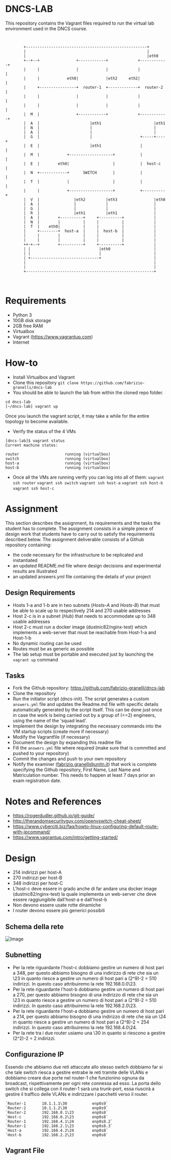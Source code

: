 # DNCS-LAB

This repository contains the Vagrant files required to run the virtual lab environment used in the DNCS course.
```


        +-----------------------------------------------------+
        |                                                     |
        |                                                     |eth0
        +--+--+                +------------+             +------------+
        |     |                |            |             |            |
        |     |            eth0|            |eth2     eth2|            |
        |     +----------------+  router-1  +-------------+  router-2  |
        |     |                |            |             |            |
        |     |                |            |             |            |
        |  M  |                +------------+             +------------+
        |  A  |                      |eth1                       |eth1
        |  N  |                      |                           |
        |  A  |                      |                           |
        |  G  |                      |                     +-----+----+
        |  E  |                      |eth1                 |          |
        |  M  |            +-------------------+           |          |
        |  E  |        eth0|                   |           |  host-c  |
        |  N  +------------+      SWITCH       |           |          |
        |  T  |            |                   |           |          |
        |     |            +-------------------+           +----------+
        |  V  |               |eth2         |eth3                |eth0
        |  A  |               |             |                    |
        |  G  |               |             |                    |
        |  R  |               |eth1         |eth1                |
        |  A  |        +----------+     +----------+             |
        |  N  |        |          |     |          |             |
        |  T  |    eth0|          |     |          |             |
        |     +--------+  host-a  |     |  host-b  |             |
        |     |        |          |     |          |             |
        |     |        |          |     |          |             |
        ++-+--+        +----------+     +----------+             |
        | |                              |eth0                   |
        | |                              |                       |
        | +------------------------------+                       |
        |                                                        |
        |                                                        |
        +--------------------------------------------------------+



```

# Requirements
 - Python 3
 - 10GB disk storage
 - 2GB free RAM
 - Virtualbox
 - Vagrant (https://www.vagrantup.com)
 - Internet

# How-to
 - Install Virtualbox and Vagrant
 - Clone this repository
`git clone https://github.com/fabrizio-granelli/dncs-lab`
 - You should be able to launch the lab from within the cloned repo folder.
```
cd dncs-lab
[~/dncs-lab] vagrant up
```
Once you launch the vagrant script, it may take a while for the entire topology to become available.
 - Verify the status of the 4 VMs
 ```
 [dncs-lab]$ vagrant status                                                                                                                                                                
Current machine states:

router                    running (virtualbox)
switch                    running (virtualbox)
host-a                    running (virtualbox)
host-b                    running (virtualbox)
```
- Once all the VMs are running verify you can log into all of them:
`vagrant ssh router`
`vagrant ssh switch`
`vagrant ssh host-a`
`vagrant ssh host-b`
`vagrant ssh host-c`

# Assignment
This section describes the assignment, its requirements and the tasks the student has to complete.
The assignment consists in a simple piece of design work that students have to carry out to satisfy the requirements described below.
The assignment deliverable consists of a Github repository containing:
- the code necessary for the infrastructure to be replicated and instantiated
- an updated README.md file where design decisions and experimental results are illustrated
- an updated answers.yml file containing the details of your project

## Design Requirements
- Hosts 1-a and 1-b are in two subnets (*Hosts-A* and *Hosts-B*) that must be able to scale up to respectively 214 and 270 usable addresses
- Host 2-c is in a subnet (*Hub*) that needs to accommodate up to 348 usable addresses
- Host 2-c must run a docker image (dustnic82/nginx-test) which implements a web-server that must be reachable from Host-1-a and Host-1-b
- No dynamic routing can be used
- Routes must be as generic as possible
- The lab setup must be portable and executed just by launching the `vagrant up` command

## Tasks
- Fork the Github repository: https://github.com/fabrizio-granelli/dncs-lab
- Clone the repository
- Run the initiator script (dncs-init). The script generates a custom `answers.yml` file and updates the Readme.md file with specific details automatically generated by the script itself.
  This can be done just once in case the work is being carried out by a group of (<=2) engineers, using the name of the 'squad lead'. 
- Implement the design by integrating the necessary commands into the VM startup scripts (create more if necessary)
- Modify the Vagrantfile (if necessary)
- Document the design by expanding this readme file
- Fill the `answers.yml` file where required (make sure that is committed and pushed to your repository)
- Commit the changes and push to your own repository
- Notify the examiner (fabrizio.granelli@unitn.it) that work is complete specifying the Github repository, First Name, Last Name and Matriculation number. This needs to happen at least 7 days prior an exam registration date.

# Notes and References
- https://rogerdudler.github.io/git-guide/
- http://therandomsecurityguy.com/openvswitch-cheat-sheet/
- https://www.cyberciti.biz/faq/howto-linux-configuring-default-route-with-ipcommand/
- https://www.vagrantup.com/intro/getting-started/


# Design
- 214 indirizzi per host-A
- 270 indirizzi per host-B
- 348 indirizzi per host-C
- L'host-c deve essere in grado anche di far andare una docker image (dustnic82/nginx-test) la quale implementa un web-server che deve essere raggiungibile 
  dall'host-a e dall'host-b
- Non devono essere usate rotte dinamiche
- I router devono essere più generici possibili

## Schema della rete
![Image](rete.png)

## Subnetting
- Per la rete riguardante l'host-c dobbiamo gestire un numero di host pari a 348, per questo abbiamo bisogno di una indirizzo di rete che sia un \23 in quanto riesce a gestire un numero di host pari a (2^9)-2 = 510 indirizzi. In questo caso attribuiremo la rete 192.168.0.0\23.
- Per la rete riguardante l'host-b dobbiamo gestire un numero di host pari a 270, per questo abbiamo bisogno di una indirizzo di rete che sia un \23 in quanto riesce a gestire un numero di host pari a (2^9)-2 = 510 indirizzi. In questo caso attribuiremo la rete 192.168.2.0\23.
- Per la rete riguardante l'host-a dobbiamo gestire un numero di host pari a 214, per questo abbiamo bisogno di una indirizzo di rete che sia un \24 in quanto riesce a gestire un numero di host pari a (2^8)-2 = 254 indirizzi. In questo caso attribuiremo la rete 192.168.4.0\24.
- Per la rete tra i due router usiamo una \30 in quanto si riescono a gestire (2^2)-2 = 2 indirizzi.

## Configurazione IP
Essendo che abbiamo due reti attaccate allo stesso switch dobbiamo far si che tale switch riesca a gestire entrabe le reti tramite delle VLANs e dobbiamo creare due porte nel router-1 che funzionino ognuna da broadcast, rispettivamente per ogni rete connessa ad esso. La porta dello switch che si collega con il router-1 sarà una trunk-port, essa riuscirà a gestire il traffico delle VLANs e indirizzare i pacchetti verso il router.
```
`Router-1       10.1.1.1\30           enp0s9`
`Router-2       10.1.1.2\30           enp0s9`
`Router-2       192.168.0.1\23        enp0s8`
`Host-c         192.168.0.2\23        enp0s8`
`Router-1       192.168.4.1\24        enp0s8.2`
`Router-1       192.168.2.1\23        enp0s8.3`
`Host-a         192.168.4.2\24        enp0s8`
`Host-b         192.168.2.2\23        enp0s8`
```
## Vagrant File
